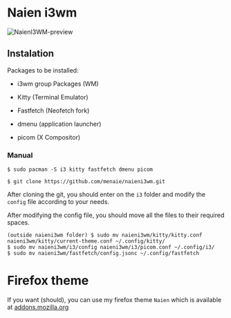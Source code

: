 # Naien i3wm

![NaienI3WM-preview](https://github.com/user-attachments/assets/11cae767-7962-457b-a4c3-ba37a1b4f28f)

## Instalation
 Packages to be installed:
 - i3wm group Packages (WM)

 - Kitty (Terminal Emulator)
 - Fastfetch (Neofetch fork)
 - dmenu (application launcher)
 - picom (X Compositor)
 ### Manual

```
$ sudo pacman -S i3 kitty fastfetch dmenu picom

$ git clone https://github.com/menaie/naieni3wm.git
```

After cloning the git, you should enter on the ``i3`` folder and modify the ``config`` file according to your needs.

After modifying the config file, you should move all the files to their required spaces.

```
(outside naieni3wm folder) $ sudo mv naieni3wm/kitty/kitty.conf naieni3wm/kitty/current-theme.conf ~/.config/kitty/
$ sudo mv naieni3wm/i3/config naieni3wm/i3/picom.conf ~/.config/i3/
$ sudo mv naieni3wm/fastfetch/config.jsonc ~/.config/fastfetch
```

# Firefox theme

If you want (should), you can use my firefox theme ``Naien`` which is available at [addons.mozilla.org](addons.mozilla.org)

